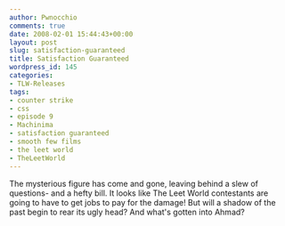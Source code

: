 ```yaml
---
author: Pwnocchio
comments: true
date: 2008-02-01 15:44:43+00:00
layout: post
slug: satisfaction-guaranteed
title: Satisfaction Guaranteed
wordpress_id: 145
categories:
- TLW-Releases
tags:
- counter strike
- css
- episode 9
- Machinima
- satisfaction guaranteed
- smooth few films
- the leet world
- TheLeetWorld
---
```


The mysterious figure has come and gone, leaving behind a slew of questions- and a hefty bill.  It looks like The Leet World contestants are going to have to get jobs to pay for the damage!  But will a shadow of the past begin to rear its ugly head?  And what's gotten into Ahmad?

